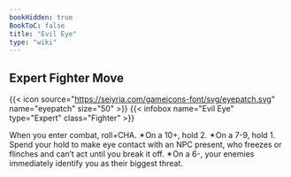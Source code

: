 ```yaml
---
bookHidden: true
BookToC: false
title: "Evil Eye"
type: "wiki"
---
```

## Expert Fighter Move
{{< icon source="https://seiyria.com/gameicons-font/svg/eyepatch.svg" name="eyepatch" size="50" >}}
{{< infobox name="Evil Eye" type="Expert" class="Fighter" >}}

When you enter combat, roll+CHA. ✴On a 10+, hold 2. ✴On a 7-9, hold 1. Spend your hold to make eye contact with an NPC present, who freezes or flinches and can’t act until you break it off. ✴On a 6-, your enemies immediately identify you as their biggest threat.